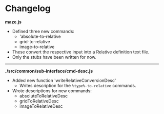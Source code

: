# Changelog

**maze.js**
* Defined three new commands:
	* 'absolute-to-relative
	* grid-to-relative
	* image-to-relative
* These convert the respective input into a Relative definition text file.
* Only the stubs have been written for now.

---

**./src/common/sub-interface/cmd-desc.js**
* Added new function 'writeRelativeConversionDesc'
	* Writes description for the `%type%-to-relative` commands.
* Wrote descriptions for new commands:
	* absoluteToRelativeDesc
	* gridToRelativeDesc
	* imageToRelativeDesc


